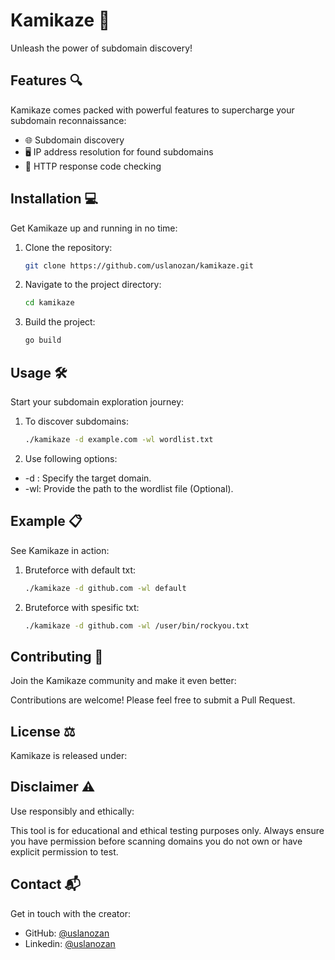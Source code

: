 # Kamikaze 🚀
Unleash the power of subdomain discovery!

## Features 🔍
Kamikaze comes packed with powerful features to supercharge your subdomain reconnaissance:

- 🌐 Subdomain discovery
- 🖥️ IP address resolution for found subdomains
- 🚦 HTTP response code checking

## Installation 💻
Get Kamikaze up and running in no time:

1. Clone the repository:
   ```bash
   git clone https://github.com/uslanozan/kamikaze.git
   
2. Navigate to the project directory:
   ```bash
   cd kamikaze

3. Build the project:
   ```bash
   go build
   
## Usage 🛠️
Start your subdomain exploration journey:

1. To discover subdomains:
   ```bash
   ./kamikaze -d example.com -wl wordlist.txt
   
2. Use following options:
- -d : Specify the target domain.
- -wl: Provide the path to the wordlist file (Optional).
  
## Example 📋

See Kamikaze in action:
1. Bruteforce with default txt:
   ```bash
   ./kamikaze -d github.com -wl default

2. Bruteforce with spesific txt:
   ```bash
   ./kamikaze -d github.com -wl /user/bin/rockyou.txt

## Contributing 🤝
Join the Kamikaze community and make it even better:

Contributions are welcome! Please feel free to submit a Pull Request.

## License ⚖️
Kamikaze is released under:

## Disclaimer ⚠️
Use responsibly and ethically:

This tool is for educational and ethical testing purposes only. Always ensure you have permission before scanning domains you do not own or have explicit permission to test.

## Contact 📬
Get in touch with the creator:

- GitHub: [@uslanozan](https://github.com/uslanozan)
- Linkedin: [@uslanozan](https://www.linkedin.com/in/uslanozan/)
